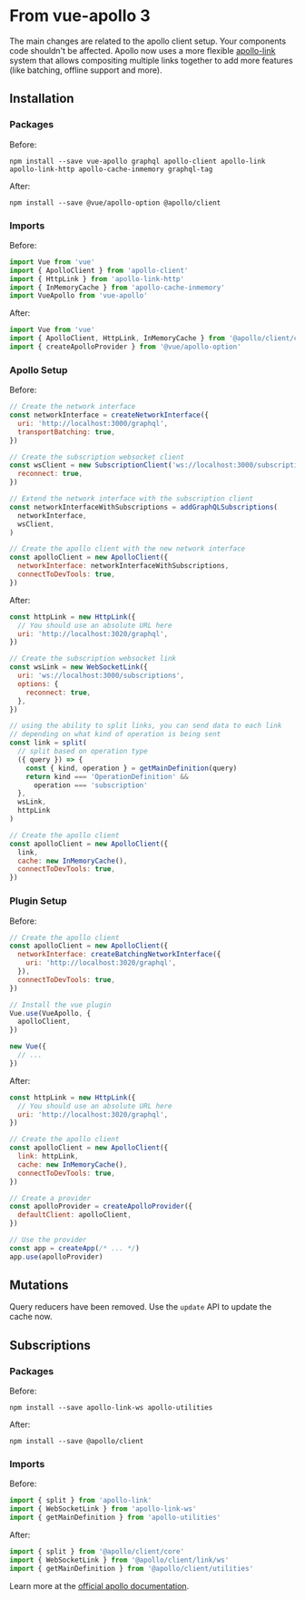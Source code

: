 # From vue-apollo 3

The main changes are related to the apollo client setup. Your components code shouldn't be affected. Apollo now uses a more flexible [apollo-link](https://github.com/apollographql/apollo-link) system that allows compositing multiple links together to add more features (like batching, offline support and more).

## Installation

### Packages

Before:

```
npm install --save vue-apollo graphql apollo-client apollo-link apollo-link-http apollo-cache-inmemory graphql-tag
```

After:

```
npm install --save @vue/apollo-option @apollo/client
```

### Imports

Before:

```js
import Vue from 'vue'
import { ApolloClient } from 'apollo-client'
import { HttpLink } from 'apollo-link-http'
import { InMemoryCache } from 'apollo-cache-inmemory'
import VueApollo from 'vue-apollo'
```

After:

```js
import Vue from 'vue'
import { ApolloClient, HttpLink, InMemoryCache } from '@apollo/client/core'
import { createApolloProvider } from '@vue/apollo-option'
```

### Apollo Setup

Before:

```js
// Create the network interface
const networkInterface = createNetworkInterface({
  uri: 'http://localhost:3000/graphql',
  transportBatching: true,
})

// Create the subscription websocket client
const wsClient = new SubscriptionClient('ws://localhost:3000/subscriptions', {
  reconnect: true,
})

// Extend the network interface with the subscription client
const networkInterfaceWithSubscriptions = addGraphQLSubscriptions(
  networkInterface,
  wsClient,
)

// Create the apollo client with the new network interface
const apolloClient = new ApolloClient({
  networkInterface: networkInterfaceWithSubscriptions,
  connectToDevTools: true,
})
```

After:

```js
const httpLink = new HttpLink({
  // You should use an absolute URL here
  uri: 'http://localhost:3020/graphql',
})

// Create the subscription websocket link
const wsLink = new WebSocketLink({
  uri: 'ws://localhost:3000/subscriptions',
  options: {
    reconnect: true,
  },
})

// using the ability to split links, you can send data to each link
// depending on what kind of operation is being sent
const link = split(
  // split based on operation type
  ({ query }) => {
    const { kind, operation } = getMainDefinition(query)
    return kind === 'OperationDefinition' &&
      operation === 'subscription'
  },
  wsLink,
  httpLink
)

// Create the apollo client
const apolloClient = new ApolloClient({
  link,
  cache: new InMemoryCache(),
  connectToDevTools: true,
})
```

### Plugin Setup

Before:

```js
// Create the apollo client
const apolloClient = new ApolloClient({
  networkInterface: createBatchingNetworkInterface({
    uri: 'http://localhost:3020/graphql',
  }),
  connectToDevTools: true,
})

// Install the vue plugin
Vue.use(VueApollo, {
  apolloClient,
})

new Vue({
  // ...
})
```

After:

```js
const httpLink = new HttpLink({
  // You should use an absolute URL here
  uri: 'http://localhost:3020/graphql',
})

// Create the apollo client
const apolloClient = new ApolloClient({
  link: httpLink,
  cache: new InMemoryCache(),
  connectToDevTools: true,
})

// Create a provider
const apolloProvider = createApolloProvider({
  defaultClient: apolloClient,
})

// Use the provider
const app = createApp(/* ... */)
app.use(apolloProvider)
```

## Mutations

Query reducers have been removed. Use the `update` API to update the cache now.

## Subscriptions

### Packages

Before:

```
npm install --save apollo-link-ws apollo-utilities
```

After:

```
npm install --save @apollo/client
```

### Imports

Before:

```js
import { split } from 'apollo-link'
import { WebSocketLink } from 'apollo-link-ws'
import { getMainDefinition } from 'apollo-utilities'
```

After:

```js
import { split } from '@apollo/client/core'
import { WebSocketLink } from '@apollo/client/link/ws'
import { getMainDefinition } from '@apollo/client/utilities'
```

Learn more at the [official apollo documentation](https://www.apollographql.com/docs/react/2.0-migration.html).
